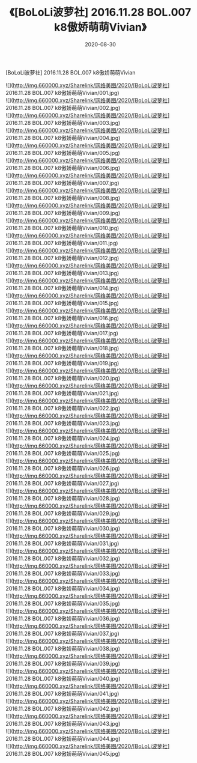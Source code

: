 ﻿---
layout: post
title:  《[BoLoLi波萝社] 2016.11.28 BOL.007 k8傲娇萌萌Vivian》
date:   2020-08-30
img: http://img.660000.xyz/Sharelink/网络美图/2020/[BoLoLi波萝社] 2016.11.28 BOL.007 k8傲娇萌萌Vivian/000.jpg
categories: [美女, 清纯, 唯美]
---

[BoLoLi波萝社] 2016.11.28 BOL.007 k8傲娇萌萌Vivian

  ![](http://img.660000.xyz/Sharelink/网络美图/2020/[BoLoLi波萝社] 2016.11.28 BOL.007 k8傲娇萌萌Vivian/001.jpg) <br> ![](http://img.660000.xyz/Sharelink/网络美图/2020/[BoLoLi波萝社] 2016.11.28 BOL.007 k8傲娇萌萌Vivian/002.jpg) <br> ![](http://img.660000.xyz/Sharelink/网络美图/2020/[BoLoLi波萝社] 2016.11.28 BOL.007 k8傲娇萌萌Vivian/003.jpg) <br> ![](http://img.660000.xyz/Sharelink/网络美图/2020/[BoLoLi波萝社] 2016.11.28 BOL.007 k8傲娇萌萌Vivian/004.jpg) <br> ![](http://img.660000.xyz/Sharelink/网络美图/2020/[BoLoLi波萝社] 2016.11.28 BOL.007 k8傲娇萌萌Vivian/005.jpg) <br> ![](http://img.660000.xyz/Sharelink/网络美图/2020/[BoLoLi波萝社] 2016.11.28 BOL.007 k8傲娇萌萌Vivian/006.jpg) <br> ![](http://img.660000.xyz/Sharelink/网络美图/2020/[BoLoLi波萝社] 2016.11.28 BOL.007 k8傲娇萌萌Vivian/007.jpg) <br> ![](http://img.660000.xyz/Sharelink/网络美图/2020/[BoLoLi波萝社] 2016.11.28 BOL.007 k8傲娇萌萌Vivian/008.jpg) <br> ![](http://img.660000.xyz/Sharelink/网络美图/2020/[BoLoLi波萝社] 2016.11.28 BOL.007 k8傲娇萌萌Vivian/009.jpg) <br> ![](http://img.660000.xyz/Sharelink/网络美图/2020/[BoLoLi波萝社] 2016.11.28 BOL.007 k8傲娇萌萌Vivian/010.jpg) <br> ![](http://img.660000.xyz/Sharelink/网络美图/2020/[BoLoLi波萝社] 2016.11.28 BOL.007 k8傲娇萌萌Vivian/011.jpg) <br> ![](http://img.660000.xyz/Sharelink/网络美图/2020/[BoLoLi波萝社] 2016.11.28 BOL.007 k8傲娇萌萌Vivian/012.jpg) <br> ![](http://img.660000.xyz/Sharelink/网络美图/2020/[BoLoLi波萝社] 2016.11.28 BOL.007 k8傲娇萌萌Vivian/013.jpg) <br> ![](http://img.660000.xyz/Sharelink/网络美图/2020/[BoLoLi波萝社] 2016.11.28 BOL.007 k8傲娇萌萌Vivian/014.jpg) <br> ![](http://img.660000.xyz/Sharelink/网络美图/2020/[BoLoLi波萝社] 2016.11.28 BOL.007 k8傲娇萌萌Vivian/015.jpg) <br> ![](http://img.660000.xyz/Sharelink/网络美图/2020/[BoLoLi波萝社] 2016.11.28 BOL.007 k8傲娇萌萌Vivian/016.jpg) <br> ![](http://img.660000.xyz/Sharelink/网络美图/2020/[BoLoLi波萝社] 2016.11.28 BOL.007 k8傲娇萌萌Vivian/017.jpg) <br> ![](http://img.660000.xyz/Sharelink/网络美图/2020/[BoLoLi波萝社] 2016.11.28 BOL.007 k8傲娇萌萌Vivian/018.jpg) <br> ![](http://img.660000.xyz/Sharelink/网络美图/2020/[BoLoLi波萝社] 2016.11.28 BOL.007 k8傲娇萌萌Vivian/019.jpg) <br> ![](http://img.660000.xyz/Sharelink/网络美图/2020/[BoLoLi波萝社] 2016.11.28 BOL.007 k8傲娇萌萌Vivian/020.jpg) <br> ![](http://img.660000.xyz/Sharelink/网络美图/2020/[BoLoLi波萝社] 2016.11.28 BOL.007 k8傲娇萌萌Vivian/021.jpg) <br> ![](http://img.660000.xyz/Sharelink/网络美图/2020/[BoLoLi波萝社] 2016.11.28 BOL.007 k8傲娇萌萌Vivian/022.jpg) <br> ![](http://img.660000.xyz/Sharelink/网络美图/2020/[BoLoLi波萝社] 2016.11.28 BOL.007 k8傲娇萌萌Vivian/023.jpg) <br> ![](http://img.660000.xyz/Sharelink/网络美图/2020/[BoLoLi波萝社] 2016.11.28 BOL.007 k8傲娇萌萌Vivian/024.jpg) <br> ![](http://img.660000.xyz/Sharelink/网络美图/2020/[BoLoLi波萝社] 2016.11.28 BOL.007 k8傲娇萌萌Vivian/025.jpg) <br> ![](http://img.660000.xyz/Sharelink/网络美图/2020/[BoLoLi波萝社] 2016.11.28 BOL.007 k8傲娇萌萌Vivian/026.jpg) <br> ![](http://img.660000.xyz/Sharelink/网络美图/2020/[BoLoLi波萝社] 2016.11.28 BOL.007 k8傲娇萌萌Vivian/027.jpg) <br> ![](http://img.660000.xyz/Sharelink/网络美图/2020/[BoLoLi波萝社] 2016.11.28 BOL.007 k8傲娇萌萌Vivian/028.jpg) <br> ![](http://img.660000.xyz/Sharelink/网络美图/2020/[BoLoLi波萝社] 2016.11.28 BOL.007 k8傲娇萌萌Vivian/029.jpg) <br> ![](http://img.660000.xyz/Sharelink/网络美图/2020/[BoLoLi波萝社] 2016.11.28 BOL.007 k8傲娇萌萌Vivian/030.jpg) <br> ![](http://img.660000.xyz/Sharelink/网络美图/2020/[BoLoLi波萝社] 2016.11.28 BOL.007 k8傲娇萌萌Vivian/031.jpg) <br> ![](http://img.660000.xyz/Sharelink/网络美图/2020/[BoLoLi波萝社] 2016.11.28 BOL.007 k8傲娇萌萌Vivian/032.jpg) <br> ![](http://img.660000.xyz/Sharelink/网络美图/2020/[BoLoLi波萝社] 2016.11.28 BOL.007 k8傲娇萌萌Vivian/033.jpg) <br> ![](http://img.660000.xyz/Sharelink/网络美图/2020/[BoLoLi波萝社] 2016.11.28 BOL.007 k8傲娇萌萌Vivian/034.jpg) <br> ![](http://img.660000.xyz/Sharelink/网络美图/2020/[BoLoLi波萝社] 2016.11.28 BOL.007 k8傲娇萌萌Vivian/035.jpg) <br> ![](http://img.660000.xyz/Sharelink/网络美图/2020/[BoLoLi波萝社] 2016.11.28 BOL.007 k8傲娇萌萌Vivian/036.jpg) <br> ![](http://img.660000.xyz/Sharelink/网络美图/2020/[BoLoLi波萝社] 2016.11.28 BOL.007 k8傲娇萌萌Vivian/037.jpg) <br> ![](http://img.660000.xyz/Sharelink/网络美图/2020/[BoLoLi波萝社] 2016.11.28 BOL.007 k8傲娇萌萌Vivian/038.jpg) <br> ![](http://img.660000.xyz/Sharelink/网络美图/2020/[BoLoLi波萝社] 2016.11.28 BOL.007 k8傲娇萌萌Vivian/039.jpg) <br> ![](http://img.660000.xyz/Sharelink/网络美图/2020/[BoLoLi波萝社] 2016.11.28 BOL.007 k8傲娇萌萌Vivian/040.jpg) <br> ![](http://img.660000.xyz/Sharelink/网络美图/2020/[BoLoLi波萝社] 2016.11.28 BOL.007 k8傲娇萌萌Vivian/041.jpg) <br> ![](http://img.660000.xyz/Sharelink/网络美图/2020/[BoLoLi波萝社] 2016.11.28 BOL.007 k8傲娇萌萌Vivian/042.jpg) <br> ![](http://img.660000.xyz/Sharelink/网络美图/2020/[BoLoLi波萝社] 2016.11.28 BOL.007 k8傲娇萌萌Vivian/043.jpg) <br> ![](http://img.660000.xyz/Sharelink/网络美图/2020/[BoLoLi波萝社] 2016.11.28 BOL.007 k8傲娇萌萌Vivian/044.jpg) <br> ![](http://img.660000.xyz/Sharelink/网络美图/2020/[BoLoLi波萝社] 2016.11.28 BOL.007 k8傲娇萌萌Vivian/045.jpg) <br>